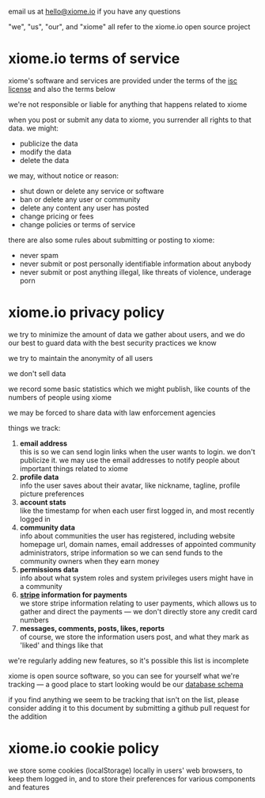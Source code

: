 
email us at hello@xiome.io if you have any questions

"we", "us", "our", and "xiome" all refer to the xiome.io open source project

# xiome.io terms of service

xiome's software and services are provided under the terms of the [isc license](license) and also the terms below

we're not responsible or liable for anything that happens related to xiome

when you post or submit any data to xiome, you surrender all rights to that data. we might:
- publicize the data
- modify the data
- delete the data

we may, without notice or reason:
- shut down or delete any service or software
- ban or delete any user or community
- delete any content any user has posted
- change pricing or fees
- change policies or terms of service

there are also some rules about submitting or posting to xiome:
- never spam
- never submit or post personally identifiable information about anybody
- never submit or post anything illegal, like threats of violence, underage porn

# xiome.io privacy policy

we try to minimize the amount of data we gather about users, and we do our best to guard data with the best security practices we know

we try to maintain the anonymity of all users

we don't sell data

we record some basic statistics which we might publish, like counts of the numbers of people using xiome

we may be forced to share data with law enforcement agencies

things we track:
1. **email address**  
  this is so we can send login links when the user wants to login. we don't publicize it. we may use the email addresses to notify people about important things related to xiome
1. **profile data**  
  info the user saves about their avatar, like nickname, tagline, profile picture preferences
1. **account stats**  
  like the timestamp for when each user first logged in, and most recently logged in
1. **community data**  
  info about communities the user has registered, including website homepage url, domain names, email addresses of appointed community administrators, stripe information so we can send funds to the community owners when they earn money
1. **permissions data**  
  info about what system roles and system privileges users might have in a community
1. **[stripe](https://stripe.com/) information for payments**  
  we store stripe information relating to user payments, which allows us to gather and direct the payments — we don't directly store any credit card numbers
1. **messages, comments, posts, likes, reports**  
  of course, we store the information users post, and what they mark as 'liked' and things like that

we're regularly adding new features, so it's possible this list is incomplete

xiome is open source software, so you can see for yourself what we're tracking — a good place to start looking would be our [database schema](s/assembly/backend/types/database.ts)

if you find anything we seem to be tracking that isn't on the list, please consider adding it to this document by submitting a github pull request for the addition

# xiome.io cookie policy

we store some cookies (localStorage) locally in users' web browsers, to keep them logged in, and to store their preferences for various components and features
